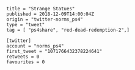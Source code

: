 ```
title = "Strange Statues"
published = 2018-12-09T14:00:04Z
origin = "twitter-norms_ps4"
type = "tweet"
tag = [ "ps4share", "red-dead-redemption-2",]

[twitter]
account = "norms_ps4"
first_tweet = "1071766432378224641"
retweets = 0
favourites = 0
```

<p class='image'><img src='https://mnf.m17s.net/2018/12/09/Dt-t452XQAAyQCS.jpg' alt=''></p>

